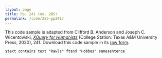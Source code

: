 ```yaml
---
layout: page
title: Pp. 241 (no. 285)
permalink: /code/285-pp241/
---
```


This code sample is adapted from Clifford B. Anderson and Joseph C. Wicentowski, 
[_XQuery for Humanists_](/) (College Station: Texas A&M University Press, 2020), 241. 
Download this code sample in its [raw form](/code/285-pp241/285-pp241.txt).

```text
$text contains text "Rawls" ftand "Hobbes" samesentence
```  
